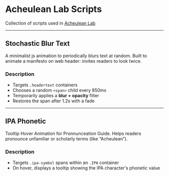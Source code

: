 # Acheulean Lab Scripts

Collection of scripts used in [Acheulean Lab](https://www.acheuleanlab.com) 

--- 

## Stochastic Blur Text

A minimalist js animation to periodically blurs text at random. Built to animate a manifesto on web header: invites readers to look twice.

### Description

- Targets `.headertext` containers
- Chooses a random `<span>` child every 850ms
- Temporarily applies a **blur + opacity** filter
- Restores the span after 1.2s with a fade

---

## IPA Phonetic 

Tooltip Hover Animation for Pronnunceation Guide. Helps readers pronounce unfamiliar or scholarly terms (like “Acheulean”).

### Description

- Targets `.ipa-symbol` spans within an `.IPA` container  
- On hover, displays a tooltip showing the IPA character's phonetic value  
